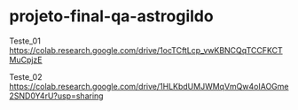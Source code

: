 # projeto-final-qa-astrogildo



Teste_01
https://colab.research.google.com/drive/1ocTCftLcp_vwKBNCQqTCCFKCTMuCpjzE


Teste_02
https://colab.research.google.com/drive/1HLKbdUMJWMqVmQw4oIAOGme2SND0Y4rU?usp=sharing


